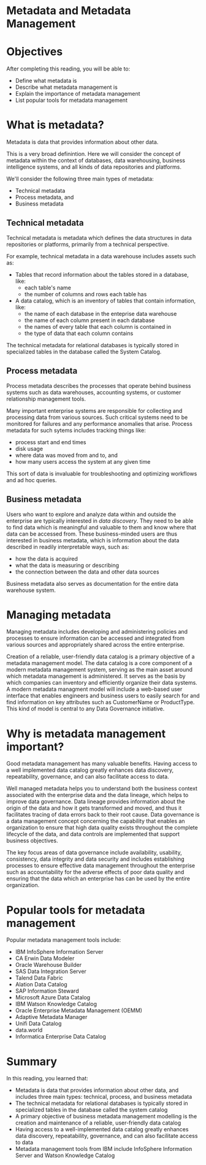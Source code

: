 # Metadata and Metadata Management

# Objectives

After completing this reading, you will be able to:

- Define what metadata is
- Describe what metadata management is
- Explain the importance of metadata management
- List popular tools for metadata management

# What is metadata?

Metadata is data that provides information about other data.

This is a very broad definintion. Here we will consider the concept of metadata within the context of databases, data warehousing, business intelligence systems, and all kinds of data repositories and platforms.

We'll consider the following three main types of metadata:

- Technical metadata
- Process metadata, and
- Business metadata

## Technical metadata

Technical metadata is metadata which defines the data structures in data repositories or platforms, primarily from a technical perspective.

For example, technical metadata in a data warehouse includes assets such as:

- Tables that record information about the tables stored in a database, like:
  - each table's name
  - the number of columns and rows each table has
- A data catalog, which is an inventory of tables that contain information, like:
  - the name of each database in the enteprise data warehouse
  - the name of each column present in each database
  - the names of every table that each column is contained in
  - the type of data that each column contains

The technical metadata for relational databases is typically stored in specialized tables in the database called the System Catalog.

## Process metadata

Process metadata describes the processes that operate behind business systems such as data warehouses, accounting systems, or customer relationship management tools.

Many important enterprise systems are responsible for collecting and processing data from various sources. Such critical systems need to be monitored for failures and any performance anomalies that arise. Process metadata for such sytems includes tracking things like:

- process start and end times
- disk usage
- where data was moved from and to, and
- how many users access the system at any given time

This sort of data is invaluable for troubleshooting and optimizing workflows and ad hoc queries.

## Business metadata

Users who want to explore and analyze data within and outside the enterprise are typically interested in *data discovery*. They need to be able to find data which is meaningful and valuable to them and know where that data can be accessed from. These business-minded users are thus interested in business metadata, which is information about the data described in readily interpretable ways, such as:

- how the data is acquired
- what the data is measuring or describing
- the connection between the data and other data sources

Business metadata also serves as documentation for the entire data warehouse system.

# Managing metadata

Managing metadata includes developing and administering policies and processes to ensure information can be accessed and integrated from various sources and appropriately shared across the entire enterprise.

Creation of a reliable, user-friendly data catalog is a primary objective of a metadata management model. The data catalog is a core component of a modern metadata management system, serving as the main asset around which metadata management is administered. It serves as the basis by which companies can inventory and efficiently organize their data systems. A modern metadata managment model will include a web-based user interface that enables engineers and business users to easily search for and find information on key attributes such as CustomerName or ProductType. This kind of model is central to any Data Governance initiative.

# Why is metadata management important?

Good metadata management has many valuable benefits. Having access to a well implemented data catalog greatly enhances data discovery, repeatability, governance, and can also facilitate access to data.

Well managed metadata helps you to understand both the business context associated with the enterprise data and the data lineage, which helps to improve data governance. Data lineage provides information about the origin of the data and how it gets transformed and moved, and thus it facilitates tracing of data errors back to their root cause. Data governance is a data management concept concerning the capability that enables an organization to ensure that high data quality exists throughout the complete lifecycle of the data, and data controls are implemented that support business objectives.

The key focus areas of data governance include availability, usability, consistency, data integrity and data security and includes establishing processes to ensure effective data management throughout the enterprise such as accountability for the adverse effects of poor data quality and ensuring that the data which an enterprise has can be used by the entire organization.

# Popular tools for metadata management

Popular metadata management tools include:

- IBM InfoSphere Information Server
- CA Erwin Data Modeler
- Oracle Warehouse Builder
- SAS Data Integration Server
- Talend Data Fabric
- Alation Data Catalog
- SAP Information Steward
- Microsoft Azure Data Catalog
- IBM Watson Knowledge Catalog
- Oracle Enterprise Metadata Management (OEMM)
- Adaptive Metadata Manager
- Unifi Data Catalog
- data.world
- Informatica Enterprise Data Catalog

# Summary

In this reading, you learned that:

- Metadata is data that provides information about other data, and includes three main types: technical, process, and business metadata
- The technical metadata for relational databases is typically stored in specialized tables in the database called the system catalog
- A primary objective of business metadata management modelling is the creation and maintenance of a reliable, user-friendly data catalog
- Having access to a well-implemented data catalog greatly enhances data discovery, repeatability, governance, and can also facilitate access to data
- Metadata management tools from IBM include InfoSphere Information Server and Watson Knowledge Catalog
